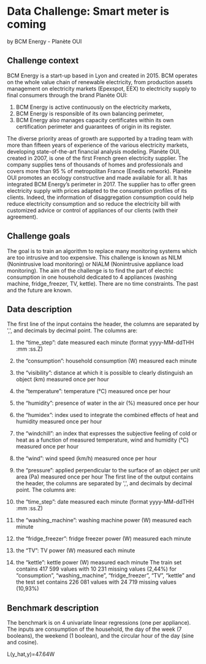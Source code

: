 # Data Challenge: Smart meter is coming
by BCM Energy - Planète OUI

## Challenge context

BCM Energy is a start-up based in Lyon and created in 2015. BCM operates on the whole value chain of renewable electricity, from production assets management on electricity markets (Epexspot, EEX) to electricity supply to final consumers through the brand Planète OUI:

1. BCM Energy is active continuously on the electricity markets,
2. BCM Energy is responsible of its own balancing perimeter,
3. BCM Energy also manages capacity certificates within its own certification perimeter and guarantees of origin in its register.

The diverse priority areas of growth are supported by a trading team with more than fifteen years of experience of the various electricity markets, developing state-of-the-art financial analysis modeling. Planète OUI, created in 2007, is one of the first French green electricity supplier. The company supplies tens of thousands of homes and professionals and covers more than 95 % of metropolitan France (Enedis network). Planète OUI promotes an ecology constructive and made available for all. It has integrated BCM Energy’s perimeter in 2017. The supplier has to offer green electricity supply with prices adapted to the consumption profiles of its clients. Indeed, the information of disaggregation consumption could help reduce electricity consumption and so reduce the electricity bill with customized advice or control of appliances of our clients (with their agreement).

## Challenge goals

The goal is to train an algorithm to replace many monitoring systems which are too intrusive and too expensive. This challenge is known as NILM (Nonintrusive load monitoring) or NIALM (Nonintrusive appliance load monitoring). The aim of the challenge is to find the part of electric consumption in one household dedicated to 4 appliances (washing machine, fridge_freezer, TV, kettle). There are no time constraints. The past and the future are known.

## Data description

The first line of the input contains the header, the columns are separated by ',', and decimals by decimal point. The columns are:

1. the “time_step”: date measured each minute (format yyyy-MM-ddTHH :mm :ss.Z)
2. the “consumption”: household consumption (W) measured each minute
3. the “visibility”: distance at which it is possible to clearly distinguish an object (km) measured once per hour
4. the “temperature”: temperature (°C) measured once per hour
5. the “humidity”: presence of water in the air (%) measured once per hour
6. the “humidex”: index used to integrate the combined effects of heat and humidity measured once per hour
7. the “windchill”: an index that expresses the subjective feeling of cold or heat as a function of measured temperature, wind and humidity (°C) measured once per hour
8. the “wind”: wind speed (km/h) measured once per hour
9. the “pressure”: applied perpendicular to the surface of an object per unit area (Pa) measured once per hour
The first line of the output contains the header, the columns are separated by ',', and decimals by decimal point. The columns are:

1. the “time_step”: date measured each minute (format yyyy-MM-ddTHH :mm :ss.Z)
2. the “washing_machine”: washing machine power (W) measured each minute
3. the “fridge_freezer”: fridge freezer power (W) measured each minute
4. the “TV”: TV power (W) measured each minute
5. the “kettle”: kettle power (W) measured each minute
The train set contains 417 599 values with 10 231 missing values (2,44%) for “consumption”, “washing_machine”, “fridge_freezer”, “TV”, “kettle” and the test set contains 226 081 values with 24 719 missing values (10,93%)

## Benchmark description

The benchmark is on 4 univariate linear regressions (one per appliance). The inputs are consumption of the household, the day of the week (7 booleans), the weekend (1 boolean), and the circular hour of the day (sine and cosine).

L(y_hat,y)=47.64W
